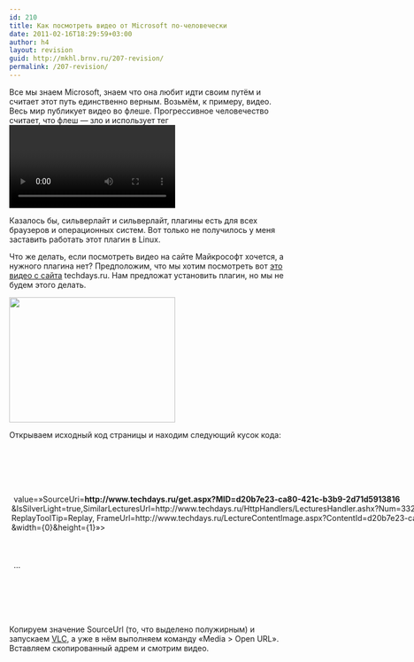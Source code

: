 ```yaml
---
id: 210
title: Как посмотреть видео от Microsoft по-человечески
date: 2011-02-16T18:29:59+03:00
author: h4
layout: revision
guid: http://mkhl.brnv.ru/207-revision/
permalink: /207-revision/
---
```

Все мы знаем Microsoft, знаем что она любит идти своим путём и считает этот путь единственно верным. Возьмём, к примеру, видео. Весь мир публикует видео во флеше. Прогрессивное человечество считает, что флеш — зло и использует тег <video>. Microsoft тоже считает, что флеш зло, но и тег <video> не признаёт, у неё своя игрушка — сильверлайт.

Казалось бы, сильверлайт и сильверлайт, плагины есть для всех браузеров и операционных систем. Вот только не получилось у меня заставить работать этот плагин в Linux.

Что же делать, если посмотреть видео на сайте Майкрософт хочется, а нужного плагина нет? Предположим, что мы хотим посмотреть вот [это видео с сайта](http://www.techdays.ru/videos/3325.html) techdays.ru. Нам предложат установить плагин, но мы не будем этого делать.

[<img class="alignnone size-medium wp-image-209" title="20110216-171017-d0b2d18bd0b4d0b5d0bbd0b5d0bdd0b8d0b5_0011" src="http://mkhl.brnv.ru/wp-content/uploads/2011/02/20110216-171017-d0b2d18bd0b4d0b5d0bbd0b5d0bdd0b8d0b5_0011-300x226.png" alt="" width="300" height="226" srcset="https://mkhl.brnv.ru/wp-content/uploads/2011/02/20110216-171017-d0b2d18bd0b4d0b5d0bbd0b5d0bdd0b8d0b5_0011-300x226.png 300w, https://mkhl.brnv.ru/wp-content/uploads/2011/02/20110216-171017-d0b2d18bd0b4d0b5d0bbd0b5d0bdd0b8d0b5_0011.png 464w" sizes="(max-width: 300px) 100vw, 300px" />](http://mkhl.brnv.ru/wp-content/uploads/2011/02/20110216-171017-d0b2d18bd0b4d0b5d0bbd0b5d0bdd0b8d0b5_0011.png)

Открываем исходный код страницы и находим следующий кусок кода:

<div style="white-space:pre;">
  <div id=&#187;silverlightPlayer&#187;><br /> <object data=&#187;data:application/x-silverlight-2,&#187; type=&#187;application/x-silverlight-2&#8243; style=&#187;height:380px;width:460px&#187;><br /> <param name=&#187;source&#187; value=&#187;http://www.techdays.ru/TechDaysPlayer.xap&#187;><br /> <param name=&#187;initParams&#187;<br /> value=&#187;SourceUri=<strong>http://www.techdays.ru/get.aspx?MID=d20b7e23-ca80-421c-b3b9-2d71d5913816</strong><br /> &IsSilverLight=true,SimilarLecturesUrl=http://www.techdays.ru/HttpHandlers/LecturesHandler.ashx?Num=3325,<br /> ReplayToolTip=Replay, FrameUrl=http://www.techdays.ru/LectureContentImage.aspx?ContentId=d20b7e23-ca80-421c-b3b9-2d71d5913816<br /> &width={0}&height={1}&#187;>
</div>

<div style="white-space:pre;">
  &#8230;
</div>

<div style="white-space:pre;">
  <span style="font-family: 'Courier New', monospace; font-size: 12px; line-height: 18px;"></object></span><span style="font-family: 'Courier New', monospace; font-size: 12px; line-height: 18px;"></div></span>
</div>

Копируем значение SourceUrl (то, что выделено полужирным) и запускаем [VLC](http://www.videolan.org/vlc/), а уже в нём выполняем команду «Media > Open URL». Вставляем скопированный адрем и смотрим видео.